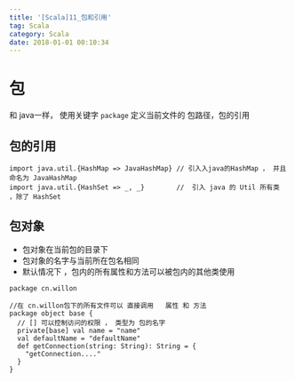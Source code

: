 ```yaml
---
title: '[Scala]11_包和引用'
tag: Scala
category: Scala
date: 2018-01-01 00:10:34
---
```




# 包

和 java一样， 使用关键字  `package` 定义当前文件的 包路径，包的引用


## 包的引用


```
import java.util.{HashMap => JavaHashMap} // 引入入java的HashMap ， 并且命名为 JavaHashMap
import java.util.{HashSet => _, _}        //  引入 java 的 Util 所有类 ，除了 HashSet
```

## 包对象

- 包对象在当前包的目录下
- 包对象的名字与当前所在包名相同
- 默认情况下 ，包内的所有属性和方法可以被包内的其他类使用


```
package cn.willon

//在 cn.willon包下的所有文件可以 直接调用   属性 和 方法
package object base {
  // [] 可以控制访问的权限 ， 类型为 包的名字
  private[base] val name = "name"
  val defaultName = "defaultName"
  def getConnection(string: String): String = {
    "getConnection...."
  }
}

```
